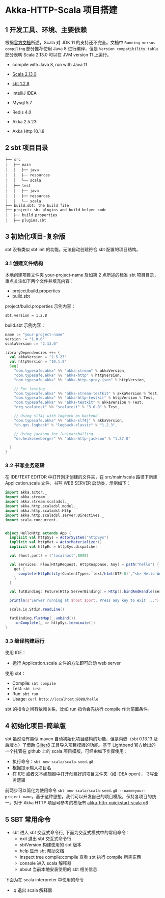 # Akka-HTTP-Scala 项目搭建

## 1 开发工具、环境、主要依赖

根据[官方文档](https://docs.Scala-lang.org/overviews/jdk-compatibility/overview.html)所述，Scala 对 JDK 11 的支持还不完全。文档中 `Running versus compiling` 部分推荐使用 Java 8 进行编译，但是 `Version compatibility table` 部分表明 Scala 2.13.0 可以在 JVM version 11 上运行。

- compile with Java 8, run with Java 11
- [Scala 2.13.0](https://www.Scala-lang.org/download/)
- [sbt 1.2.8](https://www.Scala-sbt.org/0.13/docs/zh-cn/Setup.html)
- IntelliJ IDEA
- Mysql 5.7
- Redis 4.0

- Akka 2.5.23
- Akka Http 10.1.8

## 2 sbt 项目目录

```text
├── src
│　 ├── main
│　 │　 ├── java
│　 │　 ├── resources
│　 │　 └── scala
│　 ├── test
│　 │　 ├── java
│　 │　 ├── resources
│　 │　 └── scala
├── build.sbt: the build file
├── project: sbt plugins and build helper code
│　 ├── build.properties
│　 ├── plugins.sbt
```

## 3 初始化项目-复杂版

sbt 没有类似 sbt init 的功能，无法自动创建符合 sbt 配置的项目结构。

### 3.1 创建文件结构

本地创建项目文件夹 your-project-name 及如第 2 点所述的标准 sbt 项目目录，重点关注如下两个文件并填充内容：

- project/build.properties
- build.sbt

project/build.properties 示例内容：

```text
sbt.version = 1.2.8
```

build.sbt 示例内容：

```sbt
name := "your-project-name"
version := "1.0.0"
scalaVersion := "2.13.0"

libraryDependencies ++= {
  val akkaVersion = "2.5.23"
  val httpVersion = "10.1.8"
  Seq(
    "com.typesafe.akka" %% "akka-stream" % akkaVersion,
    "com.typesafe.akka" %% "akka-http" % httpVersion,
    "com.typesafe.akka" %% "akka-http-spray-json" % httpVersion,

    // For testing
    "com.typesafe.akka" %% "akka-stream-testkit" % akkaVersion % Test,
    "com.typesafe.akka" %% "akka-http-testkit" % httpVersion % Test,
    "com.typesafe.akka" %% "akka-testkit" % akkaVersion % Test,
    "org.scalatest" %% "scalatest" % "3.0.8" % Test,

    // Using slf4j with logback as backend
    "com.typesafe.akka" %% "akka-slf4j" % akkaVersion,
    "ch.qos.logback" % "logback-classic" % "1.2.3",

    // Using jackson for (un)marshalling
    "de.heikoseeberger" %% "akka-http-jackson" % "1.27.0"

  )
}
```

### 3.2 书写业务逻辑

在 IDE/TEXT EDITOR 中打开刚才创建的文件夹，在 src/main/scala 路径下新建 Application.scala 文件，书写 WEB SERVER 启动类，示例如下：

```scala
import akka.actor._
import akka.stream._
import akka.stream.scaladsl._
import akka.http.scaladsl.model._
import akka.http.scaladsl.Http
import akka.http.scaladsl.server.Directives._
import scala.concurrent._


object HelloHttp extends App {
  implicit val httpSys = ActorSystem("httpSys")
  implicit val httpMat = ActorMaterializer()
  implicit val httpEc = httpSys.dispatcher

  val (host,port) = ("localhost",8088)

  val services: Flow[HttpRequest, HttpResponse, Any] = path("hello") {
    get {
      complete(HttpEntity(ContentTypes.`text/html(UTF-8)`,"<h> Hello World! </h>"))
    }
  }

  val futBinding: Future[Http.ServerBinding] = Http().bindAndHandle(services,host,port)

  println(s"Server running at $host $port. Press any key to exit ...")

  scala.io.StdIn.readLine()

  futBinding.flatMap(_.unbind())
    .onComplete(_ => httpSys.terminate())
}
```

### 3.3 编译构建运行

使用 IDE：

- 运行 Application.scala 文件的方法即可启动 web server

使用 sbt：

- Compile: `sbt compile`
- Test: `sbt test`
- Run: `sbt run`
- Usage: `curl http://localhost:8088/hello`

sbt 的指令之间有依赖关系，比如 run 指令会先执行 compile 作为前置条件。

## 4 初始化项目-简单版

sbt 虽然没有类似 maven 自动初始化项目结构的功能，但是内嵌（sbt 0.13.13 及后版本）了借助 [Gilter8](http://www.foundweekends.org/giter8/) 工具导入项目模版的功能。基于 Lightbend 官方给出的一个托管在 github 上的 scala 项目模版，可经由如下步骤使用：

- 执行命令：`sbt new scala/scala-seed.g8`
- 根据提示输入项目名
- 在 IDE 或者文本编辑器中打开创建好的项目文件夹（如 IDEA open），书写业务逻辑

前两步可以简化为使用命令 `sbt new scala/scala-seed.g8 --name=your-project-name`。基于这种思想，我们可以开发自己的项目模版，保持各项目的统一。对于 Akka HTTP 项目可参考的模版有 [akka-http-quickstart-scala.g8](https://github.com/akka/akka-http-quickstart-scala.g8)

## 5 SBT 常用命令

- sbt 进入 sbt 交互式命令行, 下面为交互式模式中的常用命令：
  - exit 退出 sbt 交互式命令行
  - sbtVersion 构建使用的 sbt 版本
  - help 显示 sbt 帮助文档
  - inspect tree compile:compile 查看 sbt 执行 compile 所需东西
  - console 进入 scala 解释器
  - about 当前本地安装使用的 sbt 相关信息

下面为在 scala interpreter 中使用的命令

- :q 退出 scala 解释器
